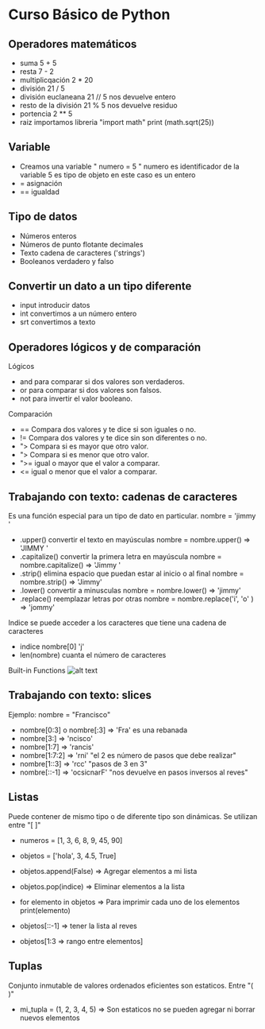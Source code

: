 # Curso Básico de Python
Operadores matemáticos
----------------------
- suma 5 + 5 
- resta 7 - 2
- multiplicqación 2 * 20
- división 21 / 5
- división euclaneana 21 // 5 nos devuelve entero
- resto de la división 21 % 5 nos devuelve residuo
- portencia 2 ** 5
- raiz importamos libreria "import math" print (math.sqrt(25))

Variable
--------
- Creamos una variable " numero = 5 "
    numero es identificador de la variable
    5 es tipo de objeto en este caso es un entero
- = asignación
- == igualdad

Tipo de datos
-------------
- Números enteros 
- Números de punto flotante decimales
- Texto cadena de caracteres ('strings')
- Booleanos verdadero y falso

Convertir un dato a un tipo diferente
-------------------------------------
- input introducir datos 
- int convertimos a un número entero
- srt convertimos a texto

Operadores lógicos y de comparación
-----------------------------------
Lógicos
- and para comparar si dos valores son verdaderos.
- or para comparar si dos valores son falsos.
- not para invertir el valor booleano.

Comparación
- == Compara dos valores y te dice si son iguales o no.
- != Compara dos valores y te dice sin son diferentes o no.
- "> Compara si es mayor que otro valor.
- "> Compara si es menor que otro valor.
- ">= igual o mayor que el valor a comparar.
- <= igual o menor que el valor a comparar.

Trabajando con texto: cadenas de caracteres
--------------------------------------------
Es una función especial para un tipo de dato en particular.
nombre = 'jimmy ' 
- .upper() convertir el texto en mayúsculas
    nombre = nombre.upper() => 'JIMMY '
- .capitalize() convertir la primera letra en mayúscula
    nombre = nombre.capitalize() => 'Jimmy '
- .strip() elimina espacio que puedan estar al inicio o al final
    nombre = nombre.strip() => 'Jimmy'
- .lower() convertir a minusculas
    nombre = nombre.lower() => 'jimmy'
- .replace() reemplazar letras por otras
    nombre = nombre.replace('i', 'o' ) => 'jommy'

Indice se puede acceder a los caracteres que tiene una cadena de caracteres
- indice nombre[0]
    'j'
- len(nombre) cuanta el número de caracteres

Built-in Functions
![alt text](https://static.platzi.com/media/user_upload/Build-int%20functions-e1b3d053-5c76-4ffe-b6b3-5a61e062d77c.jpg)

Trabajando con texto: slices
----------------------------
Ejemplo:
  nombre = "Francisco"
  - nombre[0:3] o nombre[:3] => 'Fra' es una rebanada
  - nombre[3:] => 'ncisco'
  - nombre[1:7] => 'rancis'
  - nombre[1:7:2] => 'rni'  "el 2 es número de pasos que debe realizar"
  - nombre[1::3] => 'rcc' "pasos de 3 en 3"
  - nombre[::-1] => 'ocsicnarF' "nos devuelve en pasos inversos al reves"

Listas
------
Puede contener de mismo tipo o de diferente tipo son dinámicas. Se utilizan entre "[ ]"
- numeros = [1, 3, 6, 8, 9, 45, 90] 
- objetos = ['hola', 3, 4.5, True]

- objetos.append(False) => Agregar elementos a mi lista
- objetos.pop(indice) => Eliminar elementos a la lista
- for elemento in objetos => Para imprimir cada uno de los elementos 
      print(elemento)
- objetos[::-1] => tener la lista al reves
- objetos[1:3 => rango entre elementos]

Tuplas
------
Conjunto inmutable de valores ordenados eficientes son estaticos. Entre "( )"
- mi_tupla = (1, 2, 3, 4, 5) => Son estaticos no se pueden agregar ni borrar nuevos elementos